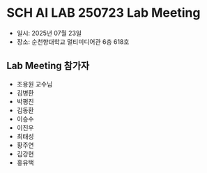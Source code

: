 # SCH AI LAB 250723 Lab Meeting
* 일시: 2025년 07월 23일
* 장소: 순천향대학교 멀티미디어관 6층 618호

## Lab Meeting 참가자
* 조용원 교수님
* 김병환
* 박평진
* 김동환
* 이승수
* 이진우
* 최태성
* 황주연
* 김강현
* 홍유택